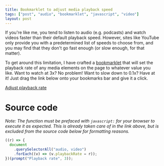 ```yaml
---
title: Bookmarklet to adjust media playback speed
tags: ["post", "audio", "bookmarklet", "javascript", "video"]
layout: post
---
```


If you're like me, you tend to listen to audio (e.g. podcasts) and watch videos
faster than their default playback speed. However, sites like YouTube only
provide you with a predetermined list of speeds to choose from, and you may
find that they don't go fast enough (or slow enough, for that matter).

To get around this limitation, I have crafted a [bookmarklet][] that will set
the playback rate of any media elements on the page to whatever value you like.
Want to watch at 3x? No problem! Want to slow down to 0.1x? Have at it! Just
drag the link below onto your bookmarks bar and give it a click.

<a href="javascript:((r)=>document.querySelectorAll('audio, video').forEach((v)=>(v.playbackRate=r)))(prompt('Playback rate',3))">Adjust playback rate</a>

# Source code

_Note: The function must be prefaced with `javascript:` for your browser to
execute it as expected. This is already taken care of in the link above, but
is excluded from the source code below for formatting reasons._

```javascript
((r) => {
  document
    .querySelectorAll("audio, video")
    .forEach((v) => (v.playbackRate = r));
})(prompt("Playback rate", 3));
```

[bookmarklet]: https://en.wikipedia.org/wiki/Bookmarklet
